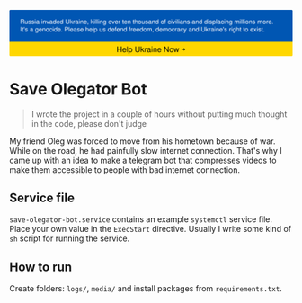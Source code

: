 [![SWUbanner](https://raw.githubusercontent.com/vshymanskyy/StandWithUkraine/main/banner2-direct.svg)](https://github.com/vshymanskyy/StandWithUkraine/blob/main/docs/README.md)

# Save Olegator Bot

> I wrote the project in a couple of hours without putting much thought in the code, please don't judge

My friend Oleg was forced to move from his hometown because of war.
While on the road, he had painfully slow internet connection.
That's why I came up with an idea to make a telegram bot that compresses videos
to make them accessible to people with bad internet connection.

## Service file

`save-olegator-bot.service` contains an example `systemctl` service file.
Place your own value in the `ExecStart` directive.
Usually I write some kind of `sh` script for running the service.

## How to run

Create folders: `logs/`, `media/` and install packages from `requirements.txt`.
